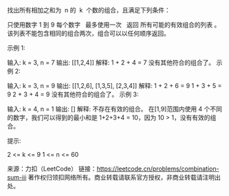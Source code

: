 找出所有相加之和为  n 的  k  个数的组合，且满足下列条件：

只使用数字 1 到 9
每个数字   最多使用一次  
返回 所有可能的有效组合的列表 。该列表不能包含相同的组合两次，组合可以以任何顺序返回。



示例 1:

输入: k = 3, n = 7
输出: [[1,2,4]]
解释:
1 + 2 + 4 = 7
没有其他符合的组合了。
示例 2:

输入: k = 3, n = 9
输出: [[1,2,6], [1,3,5], [2,3,4]]
解释:
1 + 2 + 6 = 9
1 + 3 + 5 = 9
2 + 3 + 4 = 9
没有其他符合的组合了。
示例 3:

输入: k = 4, n = 1
输出: []
解释: 不存在有效的组合。
在[1,9]范围内使用 4 个不同的数字，我们可以得到的最小和是 1+2+3+4 = 10，因为 10 > 1，没有有效的组合。



提示:

2 <= k <= 9
1 <= n <= 60

来源：力扣（LeetCode）
链接：https://leetcode.cn/problems/combination-sum-iii
著作权归领扣网络所有。商业转载请联系官方授权，非商业转载请注明出处。
